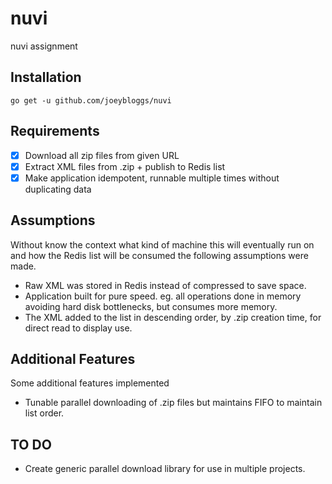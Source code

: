 # nuvi
nuvi assignment

## Installation
```shell
go get -u github.com/joeybloggs/nuvi
```

## Requirements
- [x] Download all zip files from given URL
- [x] Extract XML files from .zip + publish to Redis list
- [x] Make application idempotent, runnable multiple times without duplicating data

## Assumptions
Without know the context what kind of machine this will eventually run on and how the Redis list will be consumed the following assumptions were made.

- Raw XML was stored in Redis instead of compressed to save space.
- Application built for pure speed. eg. all operations done in memory avoiding hard disk bottlenecks, but consumes more memory.
- The XML added to the list in descending order, by .zip creation time, for direct read to display use.

## Additional Features
Some additional features implemented

- Tunable parallel downloading of .zip files but maintains FIFO to maintain list order.

## TO DO

- Create generic parallel download library for use in multiple projects.